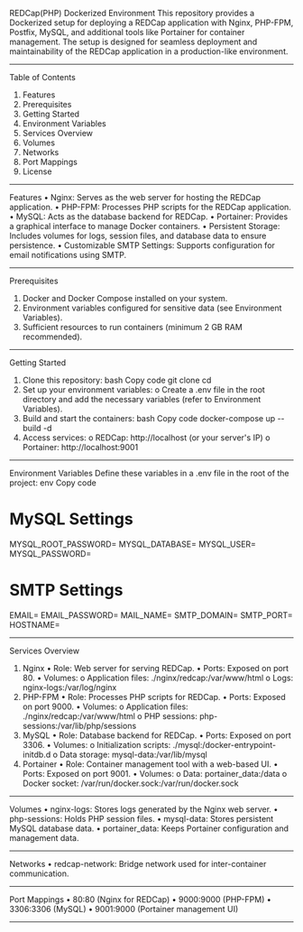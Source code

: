 REDCap(PHP) Dockerized Environment
This repository provides a Dockerized setup for deploying a REDCap application with Nginx, PHP-FPM, Postfix, MySQL, and additional tools like Portainer for container management. The setup is designed for seamless deployment and maintainability of the REDCap application in a production-like environment.
________________________________________
Table of Contents
1.	Features
2.	Prerequisites
3.	Getting Started
4.	Environment Variables
5.	Services Overview
6.	Volumes
7.	Networks
8.	Port Mappings
9.	License
________________________________________
Features
•	Nginx: Serves as the web server for hosting the REDCap application.
•	PHP-FPM: Processes PHP scripts for the REDCap application.
•	MySQL: Acts as the database backend for REDCap.
•	Portainer: Provides a graphical interface to manage Docker containers.
•	Persistent Storage: Includes volumes for logs, session files, and database data to ensure persistence.
•	Customizable SMTP Settings: Supports configuration for email notifications using SMTP.
________________________________________
Prerequisites
1.	Docker and Docker Compose installed on your system.
2.	Environment variables configured for sensitive data (see Environment Variables).
3.	Sufficient resources to run containers (minimum 2 GB RAM recommended).
________________________________________
Getting Started
1.	Clone this repository:
bash
Copy code
git clone <repository-url>
cd <repository-directory>
2.	Set up your environment variables:
o	Create a .env file in the root directory and add the necessary variables (refer to Environment Variables).
3.	Build and start the containers:
bash
Copy code
docker-compose up --build -d
4.	Access services:
o	REDCap: http://localhost (or your server's IP)
o	Portainer: http://localhost:9001
________________________________________
Environment Variables
Define these variables in a .env file in the root of the project:
env
Copy code
# MySQL Settings
MYSQL_ROOT_PASSWORD=<your-root-password>
MYSQL_DATABASE=<database-name>
MYSQL_USER=<db-username>
MYSQL_PASSWORD=<db-password>

# SMTP Settings
EMAIL=<smtp-email>
EMAIL_PASSWORD=<smtp-password>
MAIL_NAME=<email-display-name>
SMTP_DOMAIN=<smtp-server-domain>
SMTP_PORT=<smtp-port>
HOSTNAME=<container-hostname>
________________________________________
Services Overview
1. Nginx
•	Role: Web server for serving REDCap.
•	Ports: Exposed on port 80.
•	Volumes:
o	Application files: ./nginx/redcap:/var/www/html
o	Logs: nginx-logs:/var/log/nginx
2. PHP-FPM
•	Role: Processes PHP scripts for REDCap.
•	Ports: Exposed on port 9000.
•	Volumes:
o	Application files: ./nginx/redcap:/var/www/html
o	PHP sessions: php-sessions:/var/lib/php/sessions
3. MySQL
•	Role: Database backend for REDCap.
•	Ports: Exposed on port 3306.
•	Volumes:
o	Initialization scripts: ./mysql:/docker-entrypoint-initdb.d
o	Data storage: mysql-data:/var/lib/mysql
4. Portainer
•	Role: Container management tool with a web-based UI.
•	Ports: Exposed on port 9001.
•	Volumes:
o	Data: portainer_data:/data
o	Docker socket: /var/run/docker.sock:/var/run/docker.sock
________________________________________
Volumes
•	nginx-logs: Stores logs generated by the Nginx web server.
•	php-sessions: Holds PHP session files.
•	mysql-data: Stores persistent MySQL database data.
•	portainer_data: Keeps Portainer configuration and management data.
________________________________________
Networks
•	redcap-network: Bridge network used for inter-container communication.
________________________________________
Port Mappings
•	80:80 (Nginx for REDCap)
•	9000:9000 (PHP-FPM)
•	3306:3306 (MySQL)
•	9001:9000 (Portainer management UI)
________________________________________

